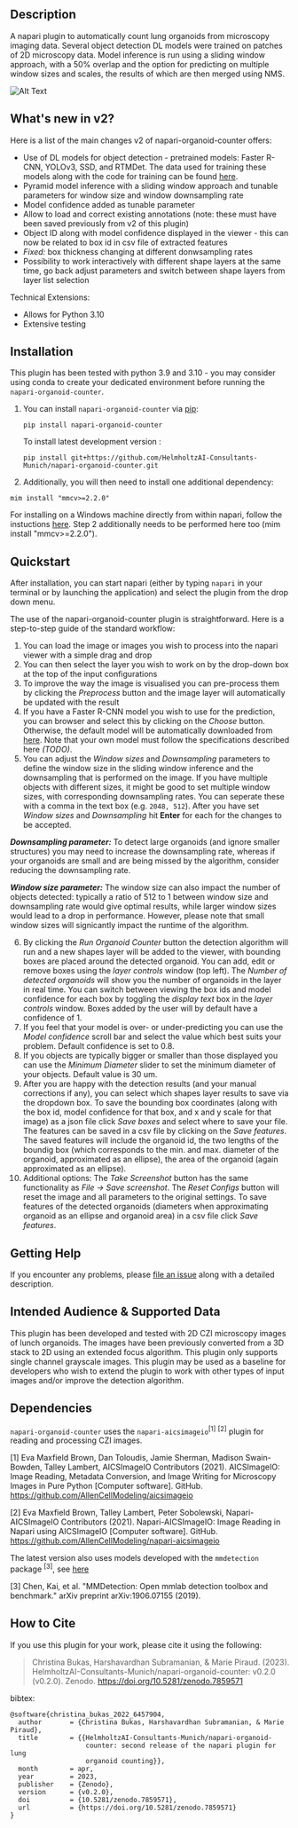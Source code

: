 ## Description

A napari plugin to automatically count lung organoids from microscopy imaging data. Several object detection DL models were trained on patches of 2D microscopy data. Model inference is run using a sliding window approach, with a 50% overlap and the option for predicting on multiple window sizes and scales, the results of which are then merged using NMS.

![Alt Text](https://github.com/HelmholtzAI-Consultants-Munich/napari-organoid-counter/blob/main/readme-content/demo-plugin-v2.gif)

## What's new in v2?
Here is a list of the main changes v2 of napari-organoid-counter offers:
* Use of DL models for object detection - pretrained models: Faster R-CNN, YOLOv3, SSD, and RTMDet. The data used for training these models along with the code for training can be found [here](https://www.kaggle.com/datasets/christinabukas/mutliorg).
* Pyramid model inference with a sliding window approach and tunable parameters for window size and window downsampling rate
* Model confidence added as tunable parameter
* Allow to load and correct existing annotations (note: these must have been saved previously from v2 of this plugin)
* Object ID along with model confidence displayed in the viewer - this can now be related to box id in csv file of extracted features
* _Fixed:_ box thickness changing at different donwsampling rates
* Possibility to work interactively with different shape layers at the same time, go back adjust parameters and switch between shape layers from layer list selection

Technical Extensions:
* Allows for Python 3.10
* Extensive testing

## Installation

This plugin has been tested with python 3.9 and 3.10 - you may consider using conda to create your dedicated environment before running the `napari-organoid-counter`.

1. You can install `napari-organoid-counter` via [pip](https://pypi.org/project/napari-organoid-counter/):

    ```pip install napari-organoid-counter```

   To install latest development version :

    ```pip install git+https://github.com/HelmholtzAI-Consultants-Munich/napari-organoid-counter.git```

2. Additionally, you will then need to install one additional dependency: 

  ``` mim install "mmcv>=2.2.0" ```

For installing on a Windows machine directly from within napari, follow the instuctions [here](https://github.com/HelmholtzAI-Consultants-Munich/napari-organoid-counter/blob/main/readme-content/How%20to%20install%20on%20a%20Windows%20machine.pdf). Step 2 additionally needs to be performed here too (mim install "mmcv>=2.2.0").

## Quickstart

After installation, you can start napari (either by typing ```napari``` in your terminal or by launching the application) and select the plugin from the drop down menu.

The use of the napari-organoid-counter plugin is straightforward. Here is a step-to-step guide of the standard workflow:
1. You can load the image or images you wish to process into the napari viewer with a simple drag and drop
2. You can then select the layer you wish to work on by the drop-down box at the top of the input configurations
3. To improve the way the image is visualised you can pre-process them by clicking the _Preprocess_ button and the image layer will automatically be updated with the result
4. If you have a Faster R-CNN model you wish to use for the prediction, you can browser and select this by clicking on the _Choose_ button. Otherwise, the default model will be automatically downloaded from [here](https://zenodo.org/record/7708763#.ZDe6pS8Rpqs). Note that your own model must follow the specifications described here _(TODO)_.
5. You can adjust the _Window sizes_ and _Downsampling_ parameters to define the window size in the sliding window inference and the downsampling that is performed on the image. If you have multiple objects with different sizes, it might be good to set multiple window sizes, with corresponding downsampling rates. You can seperate these with a comma in the text box (e.g. ```2048, 512```). After you have set _Window sizes_ and _Downsampling_ hit **Enter** for each for the changes to be accepted. 

**_Downsampling parameter:_** To detect large organoids (and ignore smaller structures) you may need to increase the downsampling rate, whereas if your organoids are small and are being missed by the algorithm, consider reducing the downsampling rate. 

**_Window size parameter:_** The window size can also impact the number of objects detected: typically a ratio of 512 to 1 between window size and downsampling rate would give optimal results, while larger window sizes would lead to a drop in performance. However, please note that small window sizes will signicantly impact the runtime of the algorithm.

6. By clicking the _Run Organoid Counter_ button the detection algorithm will run and a new shapes layer will be added to the viewer, with bounding boxes are placed around the detected organoid. You can add, edit or remove boxes using the _layer controls_ window (top left). The _Number of detected organoids_ will show you the number of organoids in the layer in real time. You can switch between viewing the box ids and model confidence for each box by toggling the _display text_ box in the _layer controls_ window. Boxes added by the user will by default have a confidence of 1.
7. If you feel that your model is over- or under-predicting you can use the _Model confidence_ scroll bar and select the value which best suits your problem. Default confidence is set to 0.8.
8. If you objects are typically bigger or smaller than those displayed you can use the _Minimum Diameter_ slider to set the minimum diameter of your objects. Default value is 30 um.
9. After you are happy with the detection results (and your manual corrections if any), you can select which shapes layer results to save via the dropdown box. To save the bounding box coordinates (along with the box id, model confidence for that box, and x and y scale for that image) as a json file click _Save boxes_ and select where to save your file. The features can be saved in a csv file by clicking on the _Save features_. The saved features will include the organoid id, the two lengths of the boundig box (which corresponds to the min. and max. diameter of the organoid, approximated as an ellipse), the area of the organoid (again approximated as an ellipse).
10. Additional options: The _Take Screenshot_ button has the same functionality as _File -> Save screenshot_. The _Reset Configs_ button will reset the image and all parameters to the original settings. To save features of the detected organoids (diameters when approximating organoid as an ellipse and organoid area) in a csv file click _Save features_. 


## Getting Help

If you encounter any problems, please [file an issue](https://github.com/HelmholtzAI-Consultants-Munich/napari-organoid-counter/issues) along with a detailed description.

## Intended Audience & Supported Data

This plugin has been developed and tested with 2D CZI microscopy images of lunch organoids. The images have been previously converted from a 3D stack to 2D using an extended focus algorithm. This plugin only supports single channel grayscale images. This plugin may be used as a baseline for developers who wish to extend the plugin to work with other types of input images and/or improve the detection algorithm. 

## Dependencies

```napari-organoid-counter``` uses the ```napari-aicsimageio```<sup>[1]</sup> <sup>[2]</sup> plugin for reading and processing CZI images.

[1] Eva Maxfield Brown, Dan Toloudis, Jamie Sherman, Madison Swain-Bowden, Talley Lambert, AICSImageIO Contributors (2021). AICSImageIO: Image Reading, Metadata Conversion, and Image Writing for Microscopy Images in Pure Python [Computer software]. GitHub. https://github.com/AllenCellModeling/aicsimageio

[2] Eva Maxfield Brown, Talley Lambert, Peter Sobolewski, Napari-AICSImageIO Contributors (2021). Napari-AICSImageIO: Image Reading in Napari using AICSImageIO [Computer software]. GitHub. https://github.com/AllenCellModeling/napari-aicsimageio

The latest version also uses models developed with the ```mmdetection``` package <sup>[3]</sup>, see [here](https://github.com/open-mmlab/mmdetection)

[3] Chen, Kai, et al. "MMDetection: Open mmlab detection toolbox and benchmark." arXiv preprint arXiv:1906.07155 (2019).


## How to Cite
If you use this plugin for your work, please cite it using the following:

> Christina Bukas, Harshavardhan Subramanian, & Marie Piraud. (2023). HelmholtzAI-Consultants-Munich/napari-organoid-counter: v0.2.0 (v0.2.0). Zenodo. https://doi.org/10.5281/zenodo.7859571
> 
bibtex:
```
@software{christina_bukas_2022_6457904,
  author       = {Christina Bukas, Harshavardhan Subramanian, & Marie Piraud},
  title        = {{HelmholtzAI-Consultants-Munich/napari-organoid- 
                   counter: second release of the napari plugin for lung
                   organoid counting}},
  month        = apr,
  year         = 2023,
  publisher    = {Zenodo},
  version      = {v0.2.0},
  doi          = {10.5281/zenodo.7859571},
  url          = {https://doi.org/10.5281/zenodo.7859571}
}
```


